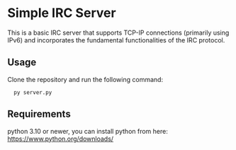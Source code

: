 Simple IRC Server
===================
This is a basic IRC server that supports TCP-IP connections (primarily using IPv6) and incorporates the fundamental functionalities of the IRC protocol.

Usage
----------------
Clone the repository and run the following command:

      py server.py

Requirements
----------------
python 3.10 or newer, you can install python from here: https://www.python.org/downloads/
